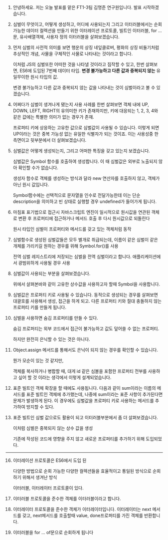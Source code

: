 1. 안녕하세요. 저는 오늘 발표를 맡은 FT1-3팀 김명준 연구원입니다. 발표 시작하겠습니다.

2. 심벌이 무엇이고, 어떻게 생성하고, 어디에 사용되는지 그리고 이터러블에서는 순회가능한 데이터 컬렉션을 만들기 위한 이터레이션 프로토콜, 빌트인 이터러블, for ... 문, 유사배열객체, 사용자 정의 이터러블을 살펴보겠습니다.

4. 먼저 심벌의 사전적 의미를 보면 행운의 상징 네잎클로버, 평화의 상징 비둘기처럼 추상적인 개념, 사물을 구체적인 사물로 나타내는 것이라고 합니다.

   이처럼 JS의 심벌또한 어떠한 것을 나타낼 것이라고 짐작할 수 있고, 한번 살펴보면, ES6에 도입된 7번째 데이터 타입. **변경 불가능하고 다른 값과 중복되지 않는** 유일무이한 원시 타입의 값.

   변경 불가능하고 다른 값과 중복되지 않는 값을 나타내는 것이 심벌이라고 볼 수 있겠습니다.

5. 어쩌다가 심벌이 생겨나게 됐는지 사용 사례를 한번 살펴보면 객체 내에 UP, DOWN, LEFT, RIGHT의 유의미한 키가 존재하지만, 키에 대응되는 1, 2, 3, 4와 같은 값에는 특별한 의미가 없는 경우가 존재.

   프로퍼티 키에 상응하는 고유한 값으로 심벌값이 사용될 수 있습니다. 이렇게 되면 UP이라는 것은 중복 가능성 없는 유일한 식별자가 되는 것이죠. 이는 사용성중 한 측면이고 뒷부분에서 더 살펴보겠습니다.

6. 심벌값은 어떻게 생성되는지, 그리고 어떠한 특징을 갖고 있는지 보겠습니다.

   심벌값은 Symbol 함수를 호출하여 생성합니다. 이 때 심벌값은 외부로 노출되지 않아 확인할 수가 없습니다.

   생성자 함수로 객체를 생성하는 방식과 달라 new 연산자를 호출하지 않고, 객체가 아닌 원시 값입니다.

   Symbol함수에는 선택적으로 문자열을 인수로 전달가능한데 이는 단순 description을 의미하고 빈 상태로 실행할 경우 undefined가 들어가게 됩니다.

7. 마침표 표기법으로 접근시 자바스크립트 엔진이 일시적으로 원시값을 연관된 객체로 변환 후 프로퍼티에 접근하거나 메서드 호출 후 다시 원시값으로 되돌린다

   원시 타입인 심벌이 프로퍼티와 메서드를 갖고 있는 객체처럼 동작

8. 심벌함수로 생성된 심벌값들은 모두 별개로 취급되는데, 이름이 같은 심벌이 같은 개체를 가리키길 원하는 경우를 위해 Symbol.for()를 사용

   전역 심벌 레지스트리에 저장되는 심벌을 전역 심벌이라고 합니다.  애플리케이션에서 광범위하게 사용될 경우 사용

9. 심벌값이 사용되는 부분을 살펴보겠습니다.

   위에서 살펴본바와 같이 고유한 상수값을 사용하고자 할때 Symbol을 사용합니다.

10. 심벌값은 프로퍼티 키로 사용될 수 있습니다. 동적으로 생성되는 경우를 살펴보면 대괄호를 사용해서 생성, 접근을 하게 되고. 다른 프로퍼티 키와 절대 충돌하지 않는 프로퍼티 키를 만들게 됩니다.

11. 심벌을 사용하면 숨김 프로퍼티를 만들 수 있다.

    숨김 프로퍼티는 외부 코드에서 접근이 불가능하고 값도 덮어쓸 수 없는 프로퍼티.

    하지만 완전히 은닉할 수 있는 것은 아니다.

12. Object.assign 메서드를 통해서도 은닉이 되지 않는 경우를 확인할 수 있습니다.

    뭔가 모순이 있는 것 같지만, 

    객체를 복사하거나 병합할 때, 대게 id 같은 심볼을 포함한 프로퍼티 전부를 사용하고 싶어 할 것 이라는 생각에서 이렇게 설계되었습니다.

13. 표준 빌트인 객체 확장을 할 때에도 사용됩니다. 다음과 같이 sum이라는 이름의 메서드를 표준 빌트인 객체에 추가했는데, 나중에 sum이라는 표준 사항이 추가된다면 문제가 발생하게 된다. 이 경우에도 심벌값을 프로퍼티 키로 사용하는 메서드를 추가하여 방지할 수 있다.

14. 표준 빌트인 심벌 값으로도 활용이 되고 이터러블부분에서 좀 더 살펴보겠습니다. 

    이처럼 심벌은 중복되지 않는 상수 값을 생성

    기존에 작성된 코드에 영향을 주지 않고 새로운 프로퍼티를 추가하기 위해 도입되었다.

---

16. 이터레이션 프로토콜은 ES6에서 도입 된

    다양한 방법으로 순회 가능한 다양한 컬렉션들을 효율적이고 통일된 방식으로 순회하기 위해서 생겨난 방식

    이터러블, 이터레이터 프로토콜이 있다.

17. 이터러블 프로토콜을 준수한 객체를 이터러블이라고 합니다. 

18. 이터레이터 프로토콜을 준수한 객체가 이터레이터입니다. 이터레이터는 next 메서드를 갖고, next메서드를 호출할때 value, done프로퍼티를 가진 객체를 반환합니다.

21. 이터러블을 for ... of문으로 순회하게 됩니다 